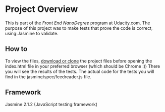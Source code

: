 # Project Overview

This is part of the *Front End NanoDegree* program at Udacity.com.
The purpose of this project was to make tests that prove the code is correct, using Jasmine to validate.

## How to

To view the files, [download or clone](https://github.com/Mangkoot/frontend-nanodegree-feedreader.git) the project files before opening the index.html file in your preferred browser (which should be Chrome :))
There you will see the results of the tests.
The actual code for the tests you will find in the jasmine/spec/feedreader.js file.

## Framework

Jasmine 2.1.2 (JavaScript testing framework)
